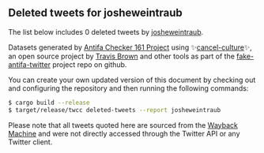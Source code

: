 ## Deleted tweets for josheweintraub

The list below includes 0 deleted tweets by
[josheweintraub](https://twitter.com/josheweintraub).



Datasets generated by [Antifa Checker 161 Project](https://twitter.com/antifacheck161) using ✨[cancel-culture](https://github.com/travisbrown/cancel-culture)✨, an open source project by 
[Travis Brown](https://twitter.com/travisbrown) and other tools as part of the 
[fake-antifa-twitter](https://github.com/antifacheck161/fake-antifa-twitter) project repo on github.

You can create your own updated version of this document by checking out and configuring the
repository and then running the following commands:

```bash
$ cargo build --release
$ target/release/twcc deleted-tweets --report josheweintraub
```

Please note that all tweets quoted here are sourced from the
[Wayback Machine](https://web.archive.org) and were not directly accessed through the Twitter API or
any Twitter client.

